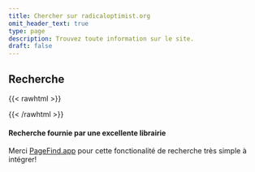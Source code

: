```yaml
---
title: Chercher sur radicaloptimist.org
omit_header_text: true
type: page
description: Trouvez toute information sur le site.
draft: false
---
```


## Recherche

{{< rawhtml >}}
<link href="/pagefind/pagefind-ui.css" rel="stylesheet">
<script src="/pagefind/pagefind-ui.js"></script>

<div id="search"></div>
<script>
    window.addEventListener('DOMContentLoaded', (event) => {
        new PagefindUI({ element: "#search", showSubResults: true, excerptLength: 30, debounceTimeoutMs: 500 });
    });
</script>
{{< /rawhtml >}}

#### Recherche fournie par une excellente librairie

Merci [PageFind.app](https://pagefind.app/docs/ui-usage/) pour cette fonctionalité de recherche très simple à intégrer!

